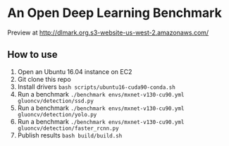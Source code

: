 # An Open Deep Learning Benchmark

Preview at http://dlmark.org.s3-website-us-west-2.amazonaws.com/

## How to use

1. Open an Ubuntu 16.04 instance on EC2
1. Git clone this repo
1. Install drivers `bash scripts/ubuntu16-cuda90-conda.sh`
1. Run a benchmark `./benchmark envs/mxnet-v130-cu90.yml gluoncv/detection/ssd.py`
1. Run a benchmark `./benchmark envs/mxnet-v130-cu90.yml gluoncv/detection/yolo.py`
1. Run a benchmark `./benchmark envs/mxnet-v130-cu90.yml gluoncv/detection/faster_rcnn.py`
1. Publish results `bash build/build.sh`
